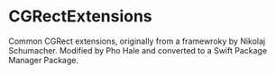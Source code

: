 # CGRectExtensions

Common CGRect extensions, originally from a framewroky by Nikolaj Schumacher. Modified by Pho Hale and converted to a Swift Package Manager Package.
